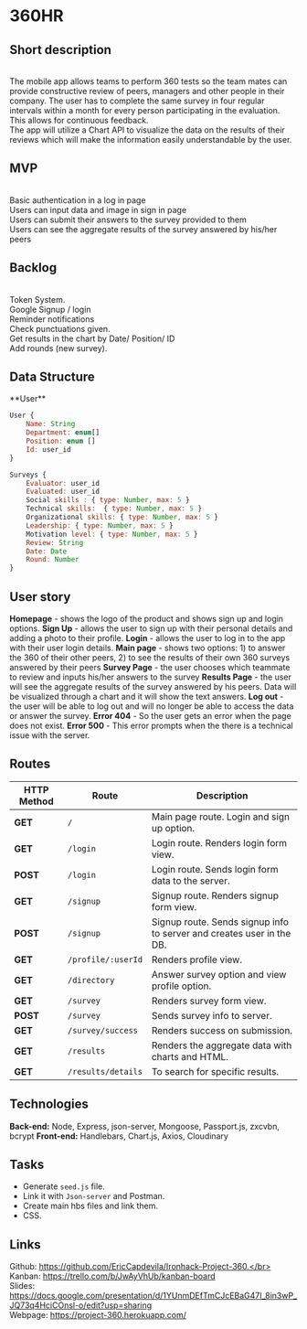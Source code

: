 <h1>360HR</h1>

<h2>Short description</h2>
</br>
The mobile app allows teams to perform 360 tests so the team mates can provide constructive review of peers, managers and other people in their company. The user has to complete the same survey in four regular intervals within a month for every person participating in the evaluation. This allows for continuous feedback.
</br>
The app will utilize a Chart API to visualize the data on the results of their reviews which will make the information easily understandable by the user.
</br>
<h2>MVP</h2>
</br>
Basic authentication in a log in page</br>
Users can input data and image in sign in page</br>
Users can submit their answers to the survey provided to them</br>
Users can see the aggregate results of the survey answered by his/her peers
</br>
<h2>Backlog</h2>
</br>
Token System.</br>
Google Signup / login</br>
Reminder notifications</br>
Check punctuations given.</br>
Get results in the chart by Date/ Position/ ID</br>
Add rounds (new survey).
</br>



<h2>Data Structure</h2>
**User**

```js
User { 
	Name: String
	Department: enum[]
	Position: enum []
	Id: user_id
}
```
```js
Surveys {
	Evaluator: user_id
	Evaluated: user_id
	Social skills : { type: Number, max: 5 }
	Technical skills:  { type: Number, max: 5 }
	Organizational skills: { type: Number, max: 5 }
	Leadership: { type: Number, max: 5 }
	Motivation level: { type: Number, max: 5 }
	Review: String
	Date: Date
	Round: Number
}

```



## User story

**Homepage** - shows the logo of the product and shows sign up and login options.
**Sign Up** - allows the user to sign up with their personal details and adding a photo to their profile.
**Login** - allows the user to log in to the app with their user login details.
**Main page** - shows two options: 1) to answer the 360 of their other peers, 2) to see the results of their own 360 surveys answered by their peers
**Survey Page** - the user chooses which teammate to review and inputs his/her answers to the survey
**Results Page** - the user will see the aggregate results of the survey answered by his peers. Data will be visualized through a chart and it will show the text answers.
**Log out** - the user will be able to log out and will no longer be able to access the data or answer the survey.
**Error 404** - So the user gets an error when the page does not exist. 
**Error 500** - This error prompts when the there is a technical issue with the server.

## Routes

| HTTP Method | Route              | Description                                                  |
| ----------- | ------------------ | ------------------------------------------------------------ |
| **GET**     | `/`                | Main page route. Login and sign up option.                   |
| **GET**     | `/login`           | Login route. Renders login form view.                        |
| **POST**    | `/login`           | Login route. Sends login form data to the server.            |
| **GET**     | `/signup`          | Signup route. Renders signup form view.                      |
| **POST**    | `/signup`          | Signup route. Sends signup info to server and creates user in the DB. |
| **GET**     | `/profile/:userId` | Renders profile view.                                        |
| **GET**     | `/directory`       | Answer survey option and view profile option.                |
| **GET**     | `/survey`          | Renders survey form view.                                    |
| **POST**    | `/survey`          | Sends survey info to server.                                 |
| **GET**     | `/survey/success`  | Renders success on submission.                               |
| **GET**     | `/results`         | Renders the aggregate data with charts and HTML.             |
| **GET**     | `/results/details` | To search for specific results.                              |



## Technologies

**Back-end:** Node, Express, json-server, Mongoose, Passport.js, zxcvbn, bcrypt
**Front-end:** Handlebars, Chart.js, Axios, Cloudinary



## Tasks

- Generate `seed.js` file.
- Link it with `Json-server` and Postman.
- Create main hbs files and link them.
- CSS.



## Links

Github: https://github.com/EricCapdevila/Ironhack-Project-360.</br>
Kanban: https://trello.com/b/JwAyVhUb/kanban-board</br>
Slides: https://docs.google.com/presentation/d/1YUnmDEfTmCJcEBaG47I_8in3wP_JQ73q4HciCOnsl-o/edit?usp=sharing</br>
Webpage: https://project-360.herokuapp.com/</br>
